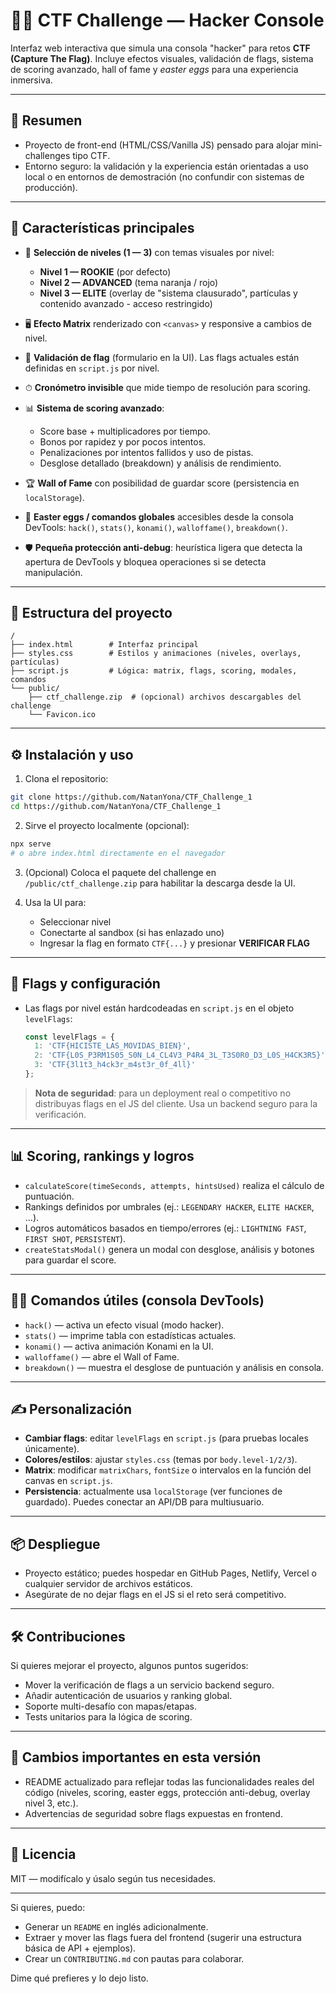 # 🕵️‍♂️ CTF Challenge — Hacker Console

Interfaz web interactiva que simula una consola "hacker" para retos **CTF (Capture The Flag)**. Incluye efectos visuales, validación de flags, sistema de scoring avanzado, hall of fame y *easter eggs* para una experiencia inmersiva.

---

## 🎯 Resumen

* Proyecto de front-end (HTML/CSS/Vanilla JS) pensado para alojar mini-challenges tipo CTF.
* Entorno seguro: la validación y la experiencia están orientadas a uso local o en entornos de demostración (no confundir con sistemas de producción).

---

## 🚀 Características principales

* 🔴 **Selección de niveles (1 — 3)** con temas visuales por nivel:

  * **Nivel 1 — ROOKIE** (por defecto)
  * **Nivel 2 — ADVANCED** (tema naranja / rojo)
  * **Nivel 3 — ELITE** (overlay de "sistema clausurado", partículas y contenido avanzado - acceso restringido)
* 🖥 **Efecto Matrix** renderizado con `<canvas>` y responsive a cambios de nivel.
* 🔐 **Validación de flag** (formulario en la UI). Las flags actuales están definidas en `script.js` por nivel.
* ⏱ **Cronómetro invisible** que mide tiempo de resolución para scoring.
* 📊 **Sistema de scoring avanzado**:

  * Score base + multiplicadores por tiempo.
  * Bonos por rapidez y por pocos intentos.
  * Penalizaciones por intentos fallidos y uso de pistas.
  * Desglose detallado (breakdown) y análisis de rendimiento.
* 🏆 **Wall of Fame** con posibilidad de guardar score (persistencia en `localStorage`).
* 🐣 **Easter eggs / comandos globales** accesibles desde la consola DevTools: `hack()`, `stats()`, `konami()`, `walloffame()`, `breakdown()`.
* 🛡 **Pequeña protección anti-debug**: heurística ligera que detecta la apertura de DevTools y bloquea operaciones si se detecta manipulación.

---

## 📂 Estructura del proyecto

```
/
├── index.html        # Interfaz principal
├── styles.css        # Estilos y animaciones (niveles, overlays, partículas)
├── script.js         # Lógica: matrix, flags, scoring, modales, comandos
└── public/
    ├── ctf_challenge.zip  # (opcional) archivos descargables del challenge
    └── Favicon.ico
```

---

## ⚙️ Instalación y uso

1. Clona el repositorio:

```bash
git clone https://github.com/NatanYona/CTF_Challenge_1
cd https://github.com/NatanYona/CTF_Challenge_1
```

2. Sirve el proyecto localmente (opcional):

```bash
npx serve
# o abre index.html directamente en el navegador
```

3. (Opcional) Coloca el paquete del challenge en `/public/ctf_challenge.zip` para habilitar la descarga desde la UI.

4. Usa la UI para:

   * Seleccionar nivel
   * Conectarte al sandbox (si has enlazado uno)
   * Ingresar la flag en formato `CTF{...}` y presionar **VERIFICAR FLAG**

---

## 🧩 Flags y configuración

* Las flags por nivel están hardcodeadas en `script.js` en el objeto `levelFlags`:

  ```js
  const levelFlags = {
    1: 'CTF{HICISTE_LAS_MOVIDAS_BIEN}',
    2: 'CTF{L0S_P3RM1S05_S0N_L4_CL4V3_P4R4_3L_T3S0R0_D3_L0S_H4CK3R5}',
    3: 'CTF{3l1t3_h4ck3r_m4st3r_0f_4ll}'
  };
  ```

> **Nota de seguridad**: para un deployment real o competitivo no distribuyas flags en el JS del cliente. Usa un backend seguro para la verificación.

---

## 📊 Scoring, rankings y logros

* `calculateScore(timeSeconds, attempts, hintsUsed)` realiza el cálculo de puntuación.
* Rankings definidos por umbrales (ej.: `LEGENDARY HACKER`, `ELITE HACKER`, ...).
* Logros automáticos basados en tiempo/errores (ej.: `LIGHTNING FAST`, `FIRST SHOT`, `PERSISTENT`).
* `createStatsModal()` genera un modal con desglose, análisis y botones para guardar el score.

---

## 🕵️‍♂️ Comandos útiles (consola DevTools)

* `hack()` — activa un efecto visual (modo hacker).
* `stats()` — imprime tabla con estadísticas actuales.
* `konami()` — activa animación Konami en la UI.
* `walloffame()` — abre el Wall of Fame.
* `breakdown()` — muestra el desglose de puntuación y análisis en consola.

---

## ✍️ Personalización

* **Cambiar flags**: editar `levelFlags` en `script.js` (para pruebas locales únicamente).
* **Colores/estilos**: ajustar `styles.css` (temas por `body.level-1/2/3`).
* **Matrix**: modificar `matrixChars`, `fontSize` o intervalos en la función del canvas en `script.js`.
* **Persistencia**: actualmente usa `localStorage` (ver funciones de guardado). Puedes conectar an API/DB para multiusuario.

---

## 📦 Despliegue

* Proyecto estático; puedes hospedar en GitHub Pages, Netlify, Vercel o cualquier servidor de archivos estáticos.
* Asegúrate de no dejar flags en el JS si el reto será competitivo.

---

## 🛠 Contribuciones

Si quieres mejorar el proyecto, algunos puntos sugeridos:

* Mover la verificación de flags a un servicio backend seguro.
* Añadir autenticación de usuarios y ranking global.
* Soporte multi-desafío con mapas/etapas.
* Tests unitarios para la lógica de scoring.

---

## 📝 Cambios importantes en esta versión

* README actualizado para reflejar todas las funcionalidades reales del código (niveles, scoring, easter eggs, protección anti-debug, overlay nivel 3, etc.).
* Advertencias de seguridad sobre flags expuestas en frontend.

---

## 📜 Licencia

MIT — modifícalo y úsalo según tus necesidades.

---

Si quieres, puedo:

* Generar un `README` en inglés adicionalmente.
* Extraer y mover las flags fuera del frontend (sugerir una estructura básica de API + ejemplos).
* Crear un `CONTRIBUTING.md` con pautas para colaborar.

Dime qué prefieres y lo dejo listo.
